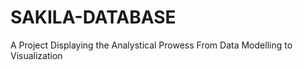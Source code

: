 # SAKILA-DATABASE
A Project Displaying the Analystical Prowess From Data Modelling to Visualization
